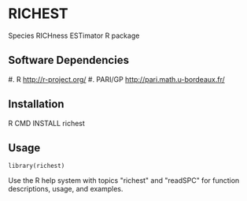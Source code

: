 RICHEST
=======

Species RICHness ESTimator R package

## Software Dependencies

 #. R <http://r-project.org/>
 #. PARI/GP <http://pari.math.u-bordeaux.fr/>

## Installation

R CMD INSTALL richest

## Usage

    library(richest)

Use the R help system with topics "richest" and "readSPC" for function descriptions, usage, and examples.
